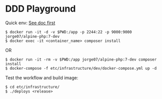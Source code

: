 DDD Playground
===

Quick env: [See doc first](https://hub.docker.com/r/jorge07/alpine-php/)

    $ docker run -it -d -v $PWD:/app -p 2244:22 -p 9000:9000 jorge07/alpine-php:7-dev
    $ docker exec -it <container_name> composer install

OR

    $ docker run -it -rm -v $PWD:/app jorge07/alpine-php:7-dev composer install
    $ docker-compose -f etc/infrastructure/dev/docker-compose.yml up -d

Test the workflow and build image:

    $ cd etc/infrastructure/
    $ ./deploys <release>
